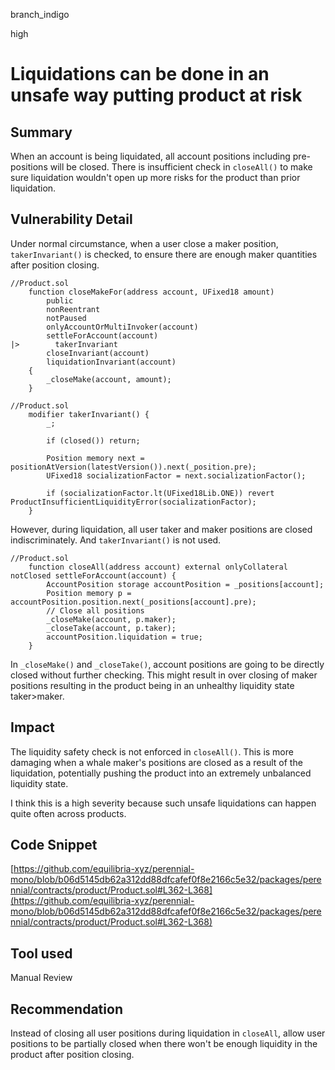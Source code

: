 branch_indigo

high

# Liquidations can be done in an unsafe way putting product at risk

## Summary
When an account is being liquidated, all account positions including pre-positions will be closed. There is insufficient check in `closeAll()` to make sure liquidation wouldn't open up more risks for the product than prior liquidation.
## Vulnerability Detail
Under normal circumstance, when a user close a maker position, `takerInvariant()` is checked, to ensure there are enough maker quantities after position closing. 
```solidity
//Product.sol
    function closeMakeFor(address account, UFixed18 amount)
        public
        nonReentrant
        notPaused
        onlyAccountOrMultiInvoker(account)
        settleForAccount(account)
|>        takerInvariant
        closeInvariant(account)
        liquidationInvariant(account)
    {
        _closeMake(account, amount);
    }

```
```solidity
//Product.sol
    modifier takerInvariant() {
        _;

        if (closed()) return;

        Position memory next = positionAtVersion(latestVersion()).next(_position.pre);
        UFixed18 socializationFactor = next.socializationFactor();

        if (socializationFactor.lt(UFixed18Lib.ONE)) revert ProductInsufficientLiquidityError(socializationFactor);
    }

```
However, during liquidation, all user taker and maker positions are closed indiscriminately. And `takerInvariant()` is not used. 
```solidity
//Product.sol
    function closeAll(address account) external onlyCollateral notClosed settleForAccount(account) {
        AccountPosition storage accountPosition = _positions[account];
        Position memory p = accountPosition.position.next(_positions[account].pre);
        // Close all positions
        _closeMake(account, p.maker);
        _closeTake(account, p.taker);
        accountPosition.liquidation = true;
    }
```
In `_closeMake()` and `_closeTake()`, account positions are going to be directly closed without further checking. This might result in over closing of maker positions resulting in the product being in an unhealthy liquidity state taker>maker.
## Impact
The liquidity safety check is not enforced in `closeAll()`. This is more damaging when a whale maker's positions are closed as a result of the liquidation, potentially pushing the product into an extremely unbalanced liquidity state. 

I think this is a high severity because such unsafe liquidations can happen quite often across products.

## Code Snippet
[https://github.com/equilibria-xyz/perennial-mono/blob/b06d5145db62a312dd88dfcafef0f8e2166c5e32/packages/perennial/contracts/product/Product.sol#L362-L368](https://github.com/equilibria-xyz/perennial-mono/blob/b06d5145db62a312dd88dfcafef0f8e2166c5e32/packages/perennial/contracts/product/Product.sol#L362-L368)
## Tool used

Manual Review

## Recommendation
Instead of closing all user positions during liquidation in `closeAll`, allow user positions to be partially closed when there won't be enough liquidity in the product after position closing.
